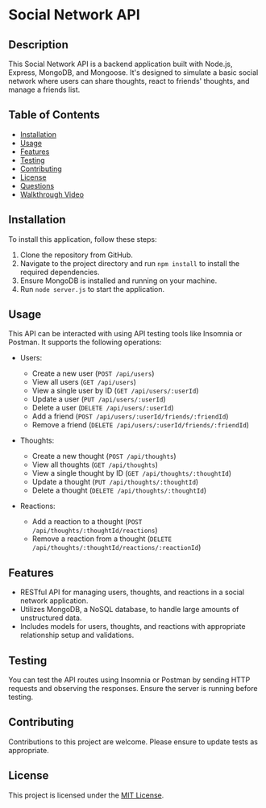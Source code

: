 # Social Network API

## Description

This Social Network API is a backend application built with Node.js, Express, MongoDB, and Mongoose. It's designed to simulate a basic social network where users can share thoughts, react to friends' thoughts, and manage a friends list.

## Table of Contents

- [Installation](#installation)
- [Usage](#usage)
- [Features](#features)
- [Testing](#testing)
- [Contributing](#contributing)
- [License](#license)
- [Questions](#questions)
- [Walkthrough Video](#walkthrough-video)

## Installation

To install this application, follow these steps:

1. Clone the repository from GitHub.
2. Navigate to the project directory and run `npm install` to install the required dependencies.
3. Ensure MongoDB is installed and running on your machine.
4. Run `node server.js` to start the application.

## Usage

This API can be interacted with using API testing tools like Insomnia or Postman. It supports the following operations:

- Users:
  - Create a new user (`POST /api/users`)
  - View all users (`GET /api/users`)
  - View a single user by ID (`GET /api/users/:userId`)
  - Update a user (`PUT /api/users/:userId`)
  - Delete a user (`DELETE /api/users/:userId`)
  - Add a friend (`POST /api/users/:userId/friends/:friendId`)
  - Remove a friend (`DELETE /api/users/:userId/friends/:friendId`)

- Thoughts:
  - Create a new thought (`POST /api/thoughts`)
  - View all thoughts (`GET /api/thoughts`)
  - View a single thought by ID (`GET /api/thoughts/:thoughtId`)
  - Update a thought (`PUT /api/thoughts/:thoughtId`)
  - Delete a thought (`DELETE /api/thoughts/:thoughtId`)

- Reactions:
  - Add a reaction to a thought (`POST /api/thoughts/:thoughtId/reactions`)
  - Remove a reaction from a thought (`DELETE /api/thoughts/:thoughtId/reactions/:reactionId`)

## Features

- RESTful API for managing users, thoughts, and reactions in a social network application.
- Utilizes MongoDB, a NoSQL database, to handle large amounts of unstructured data.
- Includes models for users, thoughts, and reactions with appropriate relationship setup and validations.

## Testing

You can test the API routes using Insomnia or Postman by sending HTTP requests and observing the responses. Ensure the server is running before testing.

## Contributing

Contributions to this project are welcome. Please ensure to update tests as appropriate.

## License

This project is licensed under the [MIT License](LICENSE).
